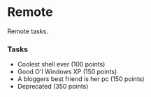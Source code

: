 # Remote

Remote tasks.

### Tasks
* Coolest shell ever (100 points)
* Good O'l Windows XP (150 points)
* A bloggers best friend is her pc (150 points)
* Deprecated (350 points)

